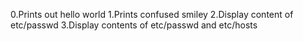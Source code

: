 0.Prints out hello world 
1.Prints confused smiley
2.Display content of etc/passwd
3.Display contents of etc/passwd and etc/hosts

